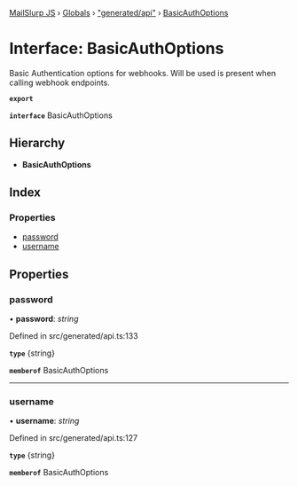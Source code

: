 [MailSlurp JS](../README.md) › [Globals](../globals.md) › ["generated/api"](../modules/_generated_api_.md) › [BasicAuthOptions](_generated_api_.basicauthoptions.md)

# Interface: BasicAuthOptions

Basic Authentication options for webhooks. Will be used is present when calling webhook endpoints.

**`export`** 

**`interface`** BasicAuthOptions

## Hierarchy

* **BasicAuthOptions**

## Index

### Properties

* [password](_generated_api_.basicauthoptions.md#password)
* [username](_generated_api_.basicauthoptions.md#username)

## Properties

###  password

• **password**: *string*

Defined in src/generated/api.ts:133

**`type`** {string}

**`memberof`** BasicAuthOptions

___

###  username

• **username**: *string*

Defined in src/generated/api.ts:127

**`type`** {string}

**`memberof`** BasicAuthOptions
